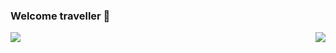 ### Welcome traveller 👋
<!--
- 🌱 I’m currently learning programming stuff
- 💻 I also created a chat app, called [pomachat](https://github.com/anotherlusitano/pomachat), using Flutter & Firebase!
- 🔭 I’m currently working on ...
- 👯 I’m looking to collaborate on ...
- 🤔 I’m looking for help with ...
- 💬 Ask me about ...
- 📫 How to reach me: ...
- ⚡ Fun fact: I love speedrunning SuperTux when I'm bored
-->

<a href=""> <img align="left" src="https://github-readme-stats-sigma-five.vercel.app/api?username=anotherlusitano&show_icons=true&theme=graywhite&line_height=40"/> </a>
<a href=""> <img align="right" src="https://github-readme-stats-sigma-five.vercel.app/api/top-langs/?username=anotherlusitano&theme=graywhite&line_height=40&hide=css"/> </a>

